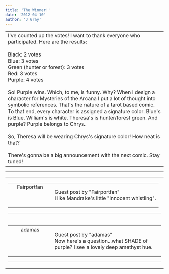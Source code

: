 ```yaml
---
title: 'The Winner!'
date: '2012-04-10'
author: 'J Gray'
---
```


<div>
<!-- Main content here -->
<table border="0" class="post"><tbody><tr><td>
   
   <div class="post_body">
       I've counted up the votes! I want to thank everyone who participated. Here are the results:<br><br>Black: 2 votes<br>Blue: 3 votes<br>Green (hunter or forest): 3 votes<br>Red: 3 votes<br>Purple: 4 votes<br><br>So! Purple wins. Which, to me, is funny. Why? When I design a character for Mysteries of the Arcana I put a lot of thought into symbolic references. That's the nature of a tarot based comic. To that end, every character is assigned a signature color. Blue's is Blue. William's is white. Theresa's is hunter/forest green. And purple? Purple belongs to Chrys.<br><br>So, Theresa will be wearing Chrys's signature color! How neat is that?<br><br>There's gonna be a big announcement with the next comic. Stay tuned!<br>
   </div>
   </td></tr>
   </tbody></table><hr><table style="width:100%; border:0;" class="comment_table"><tbody><tr><td width="100%"><a name=""> </a><div style="width:100%;" class="comment"><table border="0" width="100%"><tbody><tr><td align="center" valign="top" width="125">
<span class="comment_title"><center>Fairportfan<br></center><a name="992">&nbsp;</a></span><br>
<center><img src="https://www.gravatar.com/avatar.php?gravatar_id=f229b3040ccf161e8dccde95a915c80c&amp;default=http%3A%2F%2Fmysteriesofthearcana.com%2Ftemplates%2Fmain%2Fimages%2Favatar.gif&amp;size=80&amp;rating=g" border="0" alt=""></center>
</td>
<td valign="top">


<p class="comment_text"> </p><p class="comment_text"><span class="forum_info">Guest post by "Fairportfan"</span><br> I like Mandrake's little "innocent whistling".</p>
 

</td></tr></tbody></table>
<hr></div></td></tr><tr><td width="100%"><a name=""> </a><div style="width:100%;" class="comment"><table border="0" width="100%"><tbody><tr><td align="center" valign="top" width="125">
<span class="comment_title"><center>adamas<br></center><a name="993">&nbsp;</a></span><br>
<center><img src="https://www.gravatar.com/avatar.php?gravatar_id=63b5da7dbecbf4a2fac891b8f15ccbc4&amp;default=http%3A%2F%2Fmysteriesofthearcana.com%2Ftemplates%2Fmain%2Fimages%2Favatar.gif&amp;size=80&amp;rating=g" border="0" alt=""></center>
</td>
<td valign="top">


<p class="comment_text"> </p><p class="comment_text"><span class="forum_info">Guest post by "adamas"</span><br> Now here's a question...what SHADE of purple? I see a lovely deep amethyst hue.<br></p>
 

</td></tr></tbody></table>
<hr></div></td></tr></tbody></table>
<!-- End main content -->
              </div>
